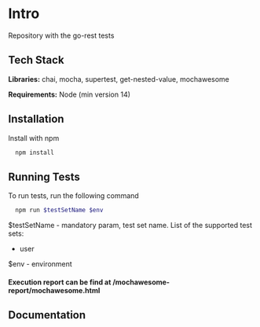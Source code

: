 
# Intro
Repository with the go-rest tests

## Tech Stack

**Libraries:** chai, mocha, supertest, get-nested-value, mochawesome

**Requirements:** Node (min version 14)


## Installation

Install with npm


```bash
  npm install
```
    
## Running Tests

To run tests, run the following command

```bash
  npm run $testSetName $env
```
$testSetName - mandatory param, test set name. List of the supported test sets:
 - user

$env - environment 

#### Execution report can be find at /mochawesome-report/mochawesome.html


## Documentation
